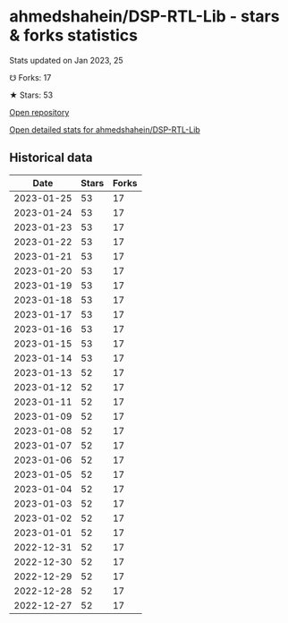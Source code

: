 # ahmedshahein/DSP-RTL-Lib - stars & forks statistics

Stats updated on Jan 2023, 25

☋ Forks: 17

★ Stars: 53

[Open repository](https://github.com/ahmedshahein/DSP-RTL-Lib)

[Open detailed stats for ahmedshahein/DSP-RTL-Lib](https://reviewgithub.com/rep/ahmedshahein/DSP-RTL-Lib)

## Historical data
| Date | Stars | Forks |
|------|-------|-------|
| 2023-01-25 | 53 | 17 | 
| 2023-01-24 | 53 | 17 | 
| 2023-01-23 | 53 | 17 | 
| 2023-01-22 | 53 | 17 | 
| 2023-01-21 | 53 | 17 | 
| 2023-01-20 | 53 | 17 | 
| 2023-01-19 | 53 | 17 | 
| 2023-01-18 | 53 | 17 | 
| 2023-01-17 | 53 | 17 | 
| 2023-01-16 | 53 | 17 | 
| 2023-01-15 | 53 | 17 | 
| 2023-01-14 | 53 | 17 | 
| 2023-01-13 | 52 | 17 | 
| 2023-01-12 | 52 | 17 | 
| 2023-01-11 | 52 | 17 | 
| 2023-01-09 | 52 | 17 | 
| 2023-01-08 | 52 | 17 | 
| 2023-01-07 | 52 | 17 | 
| 2023-01-06 | 52 | 17 | 
| 2023-01-05 | 52 | 17 | 
| 2023-01-04 | 52 | 17 | 
| 2023-01-03 | 52 | 17 | 
| 2023-01-02 | 52 | 17 | 
| 2023-01-01 | 52 | 17 | 
| 2022-12-31 | 52 | 17 | 
| 2022-12-30 | 52 | 17 | 
| 2022-12-29 | 52 | 17 | 
| 2022-12-28 | 52 | 17 | 
| 2022-12-27 | 52 | 17 | 

